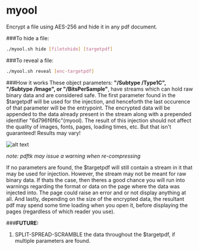 # myool

Encrypt a file using AES-256 and hide it in any pdf document.

###To hide a file:
```bash
./myool.sh hide [filetohide] [targetpdf]
```
###To reveal a file:
```bash
./myool.sh reveal [enc-targetpdf]
```
###How it works
These object parameters: **"/Subtype /Type1C", "/Subtype /Image", or "/BitsPerSample"**, have streams which can hold raw binary data and are considered safe. The first parameter found in the $targetpdf will be used for the injection, and henceforth the last occurence of that parameter will be the entrypoint. The encrypted data will be appended to the data already present in the stream along with a prepended identifier "6d796f6f6c"(myool). The result of this injection should not affect the quality of images, fonts, pages, loading times, etc. But that isn't guaranteed! Results may vary!

![alt text](https://cloud.githubusercontent.com/assets/23404638/21740196/0ec15d9a-d467-11e6-8b00-c83d2b18ae45.png "largefile")

*note: pdftk may issue a warning when re-compressing*

If no parameters are found, the $targetpdf will still contain a stream in it that may be used for injection. However, the stream may not be meant for raw binary data. If thats the case, then theres a good chance you will run into warnings regarding the format or data on the page where the data was injected into. The page could raise an error and or not display anything at all. And lastly, depending on the size of the encrypted data, the resultant pdf may spend some time loading when you open it, before displaying the pages (regardless of which reader you use).

###**FUTURE:**

1. SPLIT-SPREAD-SCRAMBLE the data throughout the $targetpdf, if multiple parameters are found.
